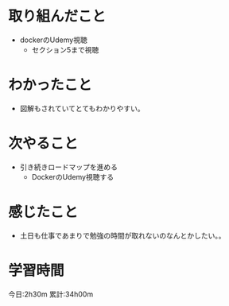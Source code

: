 # 取り組んだこと
  - dockerのUdemy視聴
    - セクション5まで視聴

# わかったこと
  - 図解もされていてとてもわかりやすい。

# 次やること
  - 引き続きロードマップを進める
    - DockerのUdemy視聴する

# 感じたこと
  - 土日も仕事であまりで勉強の時間が取れないのなんとかしたい。。

# 学習時間
今日:2h30m
累計:34h00m
